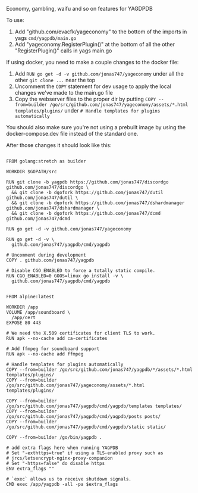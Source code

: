 Economy, gambling, waifu and so on features for YAGDPDB

To use:

1. Add 	"github.com/evacfk/yageconomy" to the bottom of the imports in yags `cmd/yagpdb/main.go`
2. Add "yageconomy.RegisterPlugin()" at the bottom of all the other "RegisterPlugin()" calls in yags main.go

If using docker, you need to make a couple changes to the docker file:

1. Add `RUN go get -d -v github.com/jonas747/yageconomy` under all the other `git clone ...` near the top 
2. Uncomment the `COPY` statement for dev usage to apply the local changes we've made to the main.go file
3. Copy the webserver files to the proper dir by putting `COPY --from=builder /go/src/github.com/jonas747/yageconomy/assets/*.html templates/plugins/` under `# Handle templates for plugins automatically`

You should also make sure you're not using a prebuilt image by using the docker-compose.dev file instead of the standard one.

After those changes it should look like this:

```

FROM golang:stretch as builder

WORKDIR $GOPATH/src

RUN git clone -b yagpdb https://github.com/jonas747/discordgo github.com/jonas747/discordgo \
  && git clone -b dgofork https://github.com/jonas747/dutil github.com/jonas747/dutil \
  && git clone -b dgofork https://github.com/jonas747/dshardmanager github.com/jonas747/dshardmanager \
  && git clone -b dgofork https://github.com/jonas747/dcmd github.com/jonas747/dcmd

RUN go get -d -v github.com/jonas747/yageconomy

RUN go get -d -v \
  github.com/jonas747/yagpdb/cmd/yagpdb

# Uncomment during development
COPY . github.com/jonas747/yagpdb

# Disable CGO_ENABLED to force a totally static compile.
RUN CGO_ENABLED=0 GOOS=linux go install -v \
  github.com/jonas747/yagpdb/cmd/yagpdb


FROM alpine:latest

WORKDIR /app
VOLUME /app/soundboard \
  /app/cert
EXPOSE 80 443

# We need the X.509 certificates for client TLS to work.
RUN apk --no-cache add ca-certificates

# Add ffmpeg for soundboard support
RUN apk --no-cache add ffmpeg

# Handle templates for plugins automatically
COPY --from=builder /go/src/github.com/jonas747/yagpdb/*/assets/*.html templates/plugins/
COPY --from=builder /go/src/github.com/jonas747/yageconomy/assets/*.html templates/plugins/

COPY --from=builder /go/src/github.com/jonas747/yagpdb/cmd/yagpdb/templates templates/
COPY --from=builder /go/src/github.com/jonas747/yagpdb/cmd/yagpdb/posts posts/
COPY --from=builder /go/src/github.com/jonas747/yagpdb/cmd/yagpdb/static static/

COPY --from=builder /go/bin/yagpdb .

# add extra flags here when running YAGPDB
# Set "-exthttps=true" if using a TLS-enabled proxy such as
# jrcs/letsencrypt-nginx-proxy-companion
# Set "-https=false" do disable https
ENV extra_flags ""

# `exec` allows us to receive shutdown signals.
CMD exec /app/yagpdb -all -pa $extra_flags

```